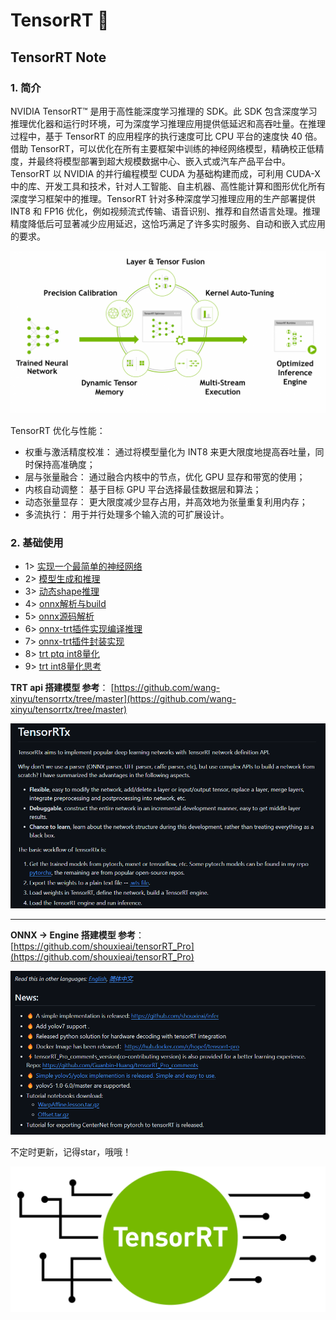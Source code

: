 # TensorRT :100:

## TensorRT Note

### 1. 简介
NVIDIA TensorRT™ 是用于高性能深度学习推理的 SDK。此 SDK 包含深度学习推理优化器和运行时环境，可为深度学习推理应用提供低延迟和高吞吐量。在推理过程中，基于 TensorRT 的应用程序的执行速度可比 CPU 平台的速度快 40 倍。借助 TensorRT，可以优化在所有主要框架中训练的神经网络模型，精确校正低精度，并最终将模型部署到超大规模数据中心、嵌入式或汽车产品平台中。TensorRT 以 NVIDIA 的并行编程模型 CUDA 为基础构建而成，可利用 CUDA-X 中的库、开发工具和技术，针对人工智能、自主机器、高性能计算和图形优化所有深度学习框架中的推理。TensorRT 针对多种深度学习推理应用的生产部署提供 INT8 和 FP16 优化，例如视频流式传输、语音识别、推荐和自然语言处理。推理精度降低后可显著减少应用延迟，这恰巧满足了许多实时服务、自动和嵌入式应用的要求。

![](./workspace/trt-info.png)

TensorRT 优化与性能：

- 权重与激活精度校准： 通过将模型量化为 INT8 来更大限度地提高吞吐量，同时保持高准确度；
- 层与张量融合： 通过融合内核中的节点，优化 GPU 显存和带宽的使用；
- 内核自动调整： 基于目标 GPU 平台选择最佳数据层和算法；
- 动态张量显存： 更大限度减少显存占用，并高效地为张量重复利用内存；
- 多流执行：     用于并行处理多个输入流的可扩展设计。

### 2. 基础使用

- 1> [实现一个最简单的神经网络](https://github.com/cvdong/TensorRT_dong/blob/main/src/base_src_1.cpp)
- 2> [模型生成和推理](https://github.com/cvdong/TensorRT_dong/blob/main/src/base_src_2.cpp)
- 3> [动态shape推理](https://github.com/cvdong/TensorRT_dong/blob/main/src/base_src_3.cpp)
- 4> [onnx解析与build](https://github.com/cvdong/TensorRT_dong/blob/main/src/base_src_4.cpp)
- 5> [onnx源码解析](https://github.com/cvdong/TensorRT_dong/blob/main/src/base_src_5.cpp)
- 6> [onnx-trt插件实现编译推理](https://github.com/cvdong/TensorRT_dong/tree/main/src/onnx-plugin)
- 7> [onnx-trt插件封装实现](https://github.com/cvdong/TensorRT_dong/tree/main/src/onnx-package-plugin)
- 8> [trt ptq int8量化](https://github.com/cvdong/TensorRT_dong/blob/main/src/base_src_6.cpp)
- 9> [trt int8量化思考](https://github.com/cvdong/TensorRT_dong/blob/main/src/%E9%87%8F%E5%8C%96%E6%B5%81%E7%A8%8B%E4%BB%A5%E5%8F%8Aint8%20plugin.txt)

**TRT api 搭建模型 参考**：
[https://github.com/wang-xinyu/tensorrtx/tree/master](https://github.com/wang-xinyu/tensorrtx/tree/master)

![Alt text](./workspace/tensorRTx.jpg)

---

**ONNX -> Engine 搭建模型 参考**：
[https://github.com/shouxieai/tensorRT_Pro](https://github.com/shouxieai/tensorRT_Pro)

![Alt text](./workspace/tensorrtPro.png)

不定时更新，记得star，哦哦！


![](./workspace/tensorrt-logo.png)
